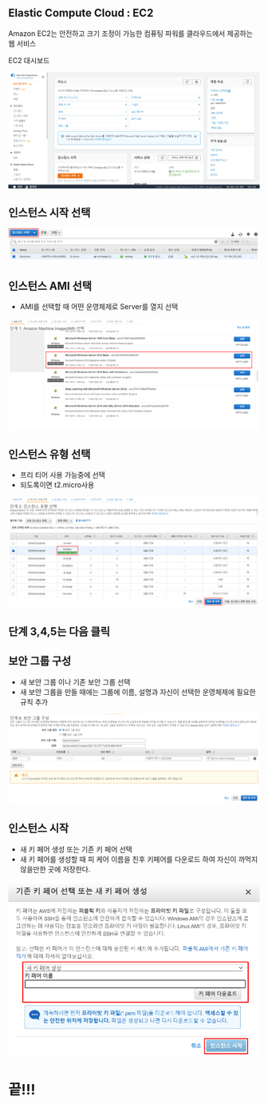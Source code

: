 ## Elastic Compute Cloud : EC2

Amazon EC2는 안전하고 크기 조정이 가능한 컴퓨팅 파워를 클라우드에서 제공하는 웹 서비스

EC2 대시보드

<img src="../imgs/인스턴스 대시보드.png">

## 인스턴스 시작 선택

<img src="../imgs/인스턴스 시작.png">

## 인스턴스 AMI 선택

- AMI를 선택할 때 어떤 운영체제로 Server를 열지 선택

<img src="../imgs/AMI.png">

## 인스턴스 유형 선택

- 프리 티어 사용 가능중에 선택
- 되도록이면 t2.micro사용

<img src="../imgs/프리 티어.png">

## 단계 3,4,5는 다음 클릭

## 보안 그룹 구성

- 새 보안 그룹 이나 기존 보안 그룹 선택
- 새 보안 그룹을 만들 때에는 그룹에 이름, 설명과 자신이 선택한 운영체제에 필요한 규칙 추가

<img src="../imgs/security.png">

## 인스턴스 시작

- 새 키 페어 생성 또는 기존 키 페어 선택
- 새 키 페어를 생성할 때 피 케어 이름을 친후 키페어를 다운로드 하여 자신이 까먹지 않을만한 곳에 저장한다.
    
<img src="../imgs/키 페어.png">
    

# 끝!!!
